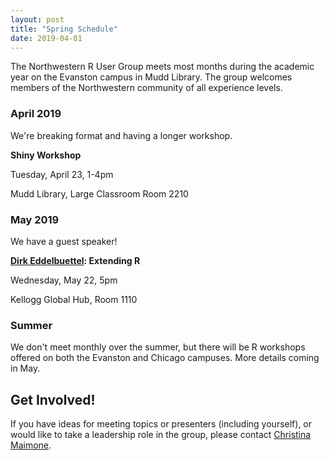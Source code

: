 ```yaml
---
layout: post
title: "Spring Schedule"
date: 2019-04-01
---
```


The Northwestern R User Group meets most months during the academic year on the Evanston campus in Mudd Library.  The group welcomes members of the Northwestern community of all experience levels. 

### April 2019

We're breaking format and having a longer workshop.

**Shiny Workshop**

Tuesday, April 23, 1-4pm

Mudd Library, Large Classroom Room 2210


### May 2019

We have a guest speaker!

**[Dirk Eddelbuettel](http://dirk.eddelbuettel.com/): Extending R**

Wednesday, May 22, 5pm

Kellogg Global Hub, Room 1110



### Summer

We don't meet monthly over the summer, but there will be R workshops offered on both the Evanston and Chicago campuses.  More details coming in May.

## Get Involved!

If you have ideas for meeting topics or presenters (including yourself), or would like to take a leadership role in the group, please contact [Christina Maimone](mailto:christina.maimone@northwestern.edu).
